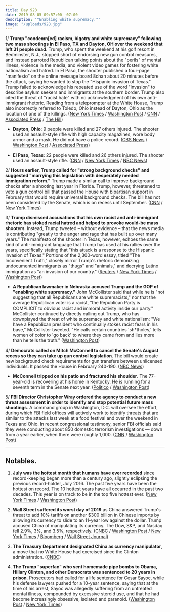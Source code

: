 ```yaml
---
title: Day 928
date: 2019-08-05 09:57:00 -07:00
description: '"Enabling white supremacy."'
image: "/uploads/928.jpg"
---
```


1/ **Trump "condemn\[ed\] racism, bigotry and white supremacy" following two mass shootings in El Paso, TX and Dayton, OH over the weekend that left 31 people dead**. Trump, who spent the weekend at his golf resort in Bedminster, N.J., stopped short of endorsing new gun control measures, and instead parroted Republican talking points about the "perils" of mental illness, violence in the media, and violent video games for fostering white nationalism and hatred. In El Paso, the shooter published a four-page "manifesto" on the online message board 8chan about 20 minutes before the attack, saying he wanted to stop the "Hispanic invasion of Texas." Trump failed to acknowledge his repeated use of the word "invasion" to describe asylum seekers and immigrants at the southern border. Trump also cited the threat of "racist hate" with no acknowledgment of his own anti-immigrant rhetoric. Reading from a teleprompter at the White House, Trump also incorrectly referred to Toledo, Ohio instead of Dayton, Ohio as the location of one of the killings. ([New York Times](https://www.nytimes.com/2019/08/05/us/politics/trump-speech-mass-shootings-dayton-el-paso.html) / [Washington Post](https://www.washingtonpost.com/politics/trump-calls-for-strong-background-checks-after-massacres-suggests-pairing-gun-legislation-with-immigration-reform/2019/08/05/7de14d7c-b770-11e9-bad6-609f75bfd97f_story.html?noredirect=on&utm_term=.59dfc5bbb15d) / [CNN](https://www.cnn.com/2019/08/05/politics/trump-rhetoric-el-paso/) / [Associated Press](https://apnews.com/6d324c661d5f4a748c0990c8444efdb3) / [The Hill](https://thehill.com/homenews/administration/456179-trump-mistakenly-refers-to-shooting-in-toledo))

* **Dayton, Ohio**: 9 people were killed and 27 others injured. The shooter used an assault-style rifle with high capacity magazines, wore body armor and a mask. He did not have a police record. ([CBS News](https://www.cbsnews.com/live-news/dayton-ohio-shooting-suspect-connor-betts-9-killed-mass-shooting-today-2019-08-04-live-updates/) / [Washington Post](https://www.washingtonpost.com/nation/2019/08/04/nine-fatally-shot-dayton-including-suspect-day-after-mass-shooting-texas/) / [Associated Press](https://apnews.com/3b1b785f5b364d9da050bec3d0d48312))

* **El Paso, Texas**: 22 people were killed and 26 others injured. The shooter used an assault-style rifle. ([CNN](https://www.cnn.com/2019/08/05/us/el-paso-shooting-monday/) / [New York Times](https://www.nytimes.com/2019/08/03/us/el-paso-walmart-shooting.html) / [NBC News](https://www.nbcnews.com/news/us-news/investigators-reasonably-confident-texas-suspect-left-anti-immigrant-screed-tipped-n1039031))

2/ **Hours earlier, Trump called for "strong background checks" and suggested "marrying this legislation with desperately needed immigration reform."** Trump made a similar call to improve background checks after a shooting last year in Florida. Trump, however, threatened to veto a gun control bill that passed the House with bipartisan support in February that would require universal background checks. The bill has not been considered by the Senate, which is on recess until September. ([CNN](https://www.cnn.com/2019/08/05/politics/donald-trump-gun-control-immigration-reform-mass-shootings/index.html) / [New York Times](https://www.nytimes.com/2019/08/05/us/mass-shootings.html))

3/ **Trump dismissed accusations that his own racist and anti-immigrant rhetoric has stoked racial hatred and helped to provoke would-be mass shooters**. Instead, Trump tweeted – without evidence – that the news media is contributing "greatly to the anger and rage that has built up over many years." The manifesto of the shooter in Texas, however, echoes the same kind of anti-immigrant language that Trump has used at his rallies over the years, specifically stating that "this attack is a response to the Hispanic invasion of Texas." Portions of the 2,300-word essay, titled "The Inconvenient Truth," closely mirror Trump's rhetoric demonizing undocumented immigrants as "thugs" and "animals," and decrying Latino immigration as "an invasion of our country." ([Reuters](https://www.reuters.com/article/us-usa-shooting-idUSKCN1UV15C) / [New York Times](https://www.nytimes.com/2019/08/04/us/politics/trump-mass-shootings.html) / [Washington Post](https://www.washingtonpost.com/politics/how-do-you-stop-these-people-trumps-anti-immigrant-rhetoric-looms-over-el-paso-massacre/2019/08/04/62d0435a-b6ce-11e9-a091-6a96e67d9cce_story.html))

* **A Republican lawmaker in Nebraska accused Trump and the GOP of "enabling white supremacy."** John McCollister said that while he is "not suggesting that all Republicans are white supremacists," nor that the average Republican voter is a racist, "the Republican Party is COMPLICIT to obvious racist and immoral activity inside our party." McCollister continued by directly calling out Trump, who has downplayed the threat of white supremacy and white nationalism: "We have a Republican president who continually stokes racist fears in his base," McCollister tweeted. "He calls certain countries 'sh\*tholes,' tells women of color to 'go back' to where they came from and lies more than he tells the truth." ([Washington Post](https://www.washingtonpost.com/politics/republican-state-lawmaker-in-nebraska-says-his-party-is-enabling-white-supremacy/2019/08/05/4fab3c74-b76b-11e9-bad6-609f75bfd97f_story.html))

4/ **Democrats called on Mitch McConnell to cancel the Senate's August recess so they can take up gun control legislation**. The bill would create new background check requirements for gun transfers between unlicensed individuals. It passed the House in February 240-190. ([NBC News](https://www.nbcnews.com/politics/politics-news/democrats-pressure-mitch-mcconnell-cancel-senate-recess-gun-control-vote-n1039086))

* **McConnell tripped on his patio and fractured his shoulder**. The 77-year-old is recovering at his home in Kentucky. He is running for a seventh term in the Senate next year. ([Politico](https://www.politico.com/story/2019/08/04/mitch-mcconnell-fractures-shoulder-1446434) / [Washington Post](https://www.washingtonpost.com/politics/mcconnell-fractures-shoulder-in-fall-at-kentucky-home/2019/08/04/9f3e9122-b6ef-11e9-b3b4-2bb69e8c4e39_story.html))

5/ **FBI Director Christopher Wray ordered the agency to conduct a new threat assessment in order to identify and stop potential future mass shootings**. A command group in Washington, D.C. will oversee the effort, during which FBI field offices will actively work to identify threats that are similar to the attacks last week at a food festival and over the weekend in Texas and Ohio. In recent congressional testimony, senior FBI officials said they were conducting about 850 domestic terrorism investigations — down from a year earlier, when there were roughly 1,000. ([CNN](https://www.cnn.com/2019/08/05/politics/fbi-mass-shooting-threats/index.html) / [Washington Post](https://www.washingtonpost.com/national-security/fbi-faces-skepticism-over-its-anti-domestic-terror-efforts/2019/08/04/c9c928bc-b6e0-11e9-b3b4-2bb69e8c4e39_story.html))

---

## Notables.

1. **July was the hottest month that humans have ever recorded** since record-keeping began more than a century ago, slightly eclipsing the previous record-holder, July 2016. The past five years have been the hottest on record. The 10 hottest years have all occurred in the past two decades. This year is on track to be in the top five hottest ever. ([New York Times](https://www.nytimes.com/2019/08/05/climate/july-hottest-month-climate.html) / [Washington Post](https://www.washingtonpost.com/climate-environment/2019/08/05/heres-how-hottest-month-recorded-history-unfolded-around-globe/))

2. **Wall Street suffered its worst day of 2019** as China answered Trump's threat to add 10% tariffs on another $300 billion in Chinese imports by allowing its currency to slide to an 11-year low against the dollar. Trump accused China of manipulating its currency. The Dow, S&P, and Nasdaq fell 2.9%, 3%, and 3.5%, respectively. ([CNBC](https://www.cnbc.com/2019/08/05/us-futures-amid-trade-turmoil-between-beijing-and-washington.html) / [Washington Post](https://www.washingtonpost.com/business/2019/08/05/dow-tumbles-more-than-points-open-china-strikes-back-trade-war/) / [New York Times](https://www.nytimes.com/2019/08/05/business/economy/us-china-yuan-renminbi-trump.html) / [Bloomberg](https://www.bloomberg.com/news/articles/2019-08-05/china-hits-back-at-trump-with-weaker-yuan-halt-on-crop-imports) / [Wall Street Journal](https://www.wsj.com/articles/stocks-yuan-drop-sharply-as-trade-spat-intensifies-11564981961))

3. **The Treasury Department designated China as currency manipulator**, a move that no White House had exercised since the Clinton administration. ([CNBC](https://www.cnbc.com/2019/08/05/us-treasury-designates-china-as-a-currency-manipulator.html))

4. **The Trump "superfan" who sent homemade pipe bombs to Obama, Hillary Clinton, and other Democrats was sentenced to 20 years in prison**. Prosecutors had called for a life sentence for Cesar Sayoc, while his defense lawyers pushed for a 10-year sentence, saying that at the time of his arrest, Sayoc was allegedly suffering from an untreated mental illness, compounded by excessive steroid use, and that he had become increasingly obsessive, isolated and paranoid. ([Washington Post](https://www.washingtonpost.com/national-security/cesar-sayoc-who-mailed-explosive-devices-to-trumps-critics-sentenced-to-20-years-in-prison/2019/08/05/cf4b56e2-b79a-11e9-bad6-609f75bfd97f_story.html) / [New York Times](https://www.nytimes.com/2019/08/05/nyregion/cesar-sayoc-sentencing-pipe-bombing.html))
